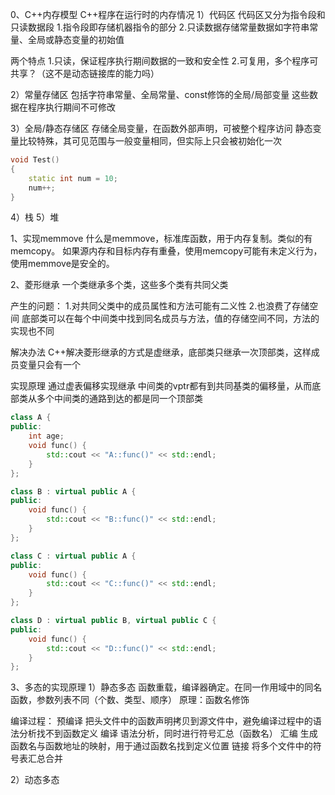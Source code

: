 0、C++内存模型
C++程序在运行时的内存情况
1）代码区 代码区又分为指令段和只读数据段
    1.指令段即存储机器指令的部分
    2.只读数据存储常量数据如字符串常量、全局或静态变量的初始值

两个特点
    1.只读，保证程序执行期间数据的一致和安全性
    2.可复用，多个程序可共享？（这不是动态链接库的能力吗）

2）常量存储区
包括字符串常量、全局常量、const修饰的全局/局部变量
这些数据在程序执行期间不可修改

3）全局/静态存储区
存储全局变量，在函数外部声明，可被整个程序访问
静态变量比较特殊，其可见范围与一般变量相同，但实际上只会被初始化一次
```c++
void Test()
{
    static int num = 10;
    num++;
}
```

4）栈
5）堆

1、实现memmove
什么是memmove，标准库函数，用于内存复制。类似的有memcopy。
如果源内存和目标内存有重叠，使用memcopy可能有未定义行为，使用memmove是安全的。

2、菱形继承
一个类继承多个类，这些多个类有共同父类

产生的问题：
    1.对共同父类中的成员属性和方法可能有二义性
    2.也浪费了存储空间
    底部类可以在每个中间类中找到同名成员与方法，值的存储空间不同，方法的实现也不同

解决办法
C++解决菱形继承的方式是虚继承，底部类只继承一次顶部类，这样成员变量只会有一个

实现原理
    通过虚表偏移实现继承
    中间类的vptr都有到共同基类的偏移量，从而底部类从多个中间类的通路到达的都是同一个顶部类

```c++
class A {
public:
    int age;
    void func() {
        std::cout << "A::func()" << std::endl;
    }
};

class B : virtual public A {
public:
    void func() {
        std::cout << "B::func()" << std::endl;
    }
};

class C : virtual public A {
public:
    void func() {
        std::cout << "C::func()" << std::endl;
    }
};

class D : virtual public B, virtual public C {
public:
    void func() {
        std::cout << "D::func()" << std::endl;
    }
};
```




3、多态的实现原理 
1）静态多态
    函数重载，编译器确定。在同一作用域中的同名函数，参数列表不同（个数、类型、顺序）
    原理：函数名修饰
    
编译过程：
    预编译     把头文件中的函数声明拷贝到源文件中，避免编译过程中的语法分析找不到函数定义
    编译       语法分析，同时进行符号汇总（函数名）
    汇编       生成函数名与函数地址的映射，用于通过函数名找到定义位置
    链接       将多个文件中的符号表汇总合并

2）动态多态

